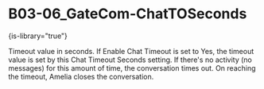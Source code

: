 # B03-06_GateCom-ChatTOSeconds

{is-library="true"}

<snippet id="B03-06_GateCom-ChatTOSeconds_snippet">



Timeout value in seconds. If Enable Chat Timeout is set to Yes, the timeout value is set by this Chat Timeout Seconds setting. If there's no activity (no messages) for this amount of time, the conversation times out. On reaching the timeout, Amelia closes the conversation.


</snippet>